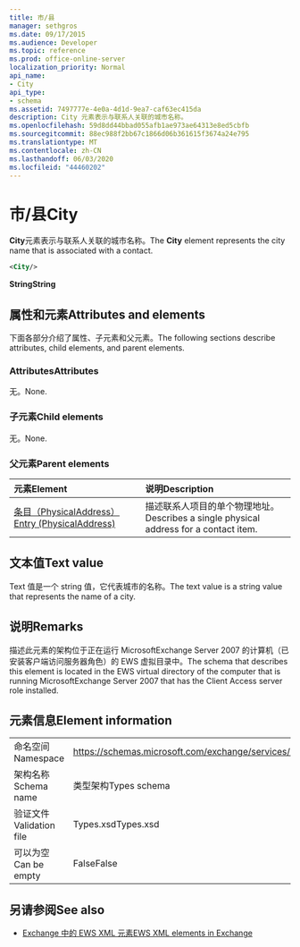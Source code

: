 ```yaml
---
title: 市/县
manager: sethgros
ms.date: 09/17/2015
ms.audience: Developer
ms.topic: reference
ms.prod: office-online-server
localization_priority: Normal
api_name:
- City
api_type:
- schema
ms.assetid: 7497777e-4e0a-4d1d-9ea7-caf63ec415da
description: City 元素表示与联系人关联的城市名称。
ms.openlocfilehash: 59d8dd44bbad055afb1ae973ae64313e8ed5cbfb
ms.sourcegitcommit: 88ec988f2bb67c1866d06b361615f3674a24e795
ms.translationtype: MT
ms.contentlocale: zh-CN
ms.lasthandoff: 06/03/2020
ms.locfileid: "44460202"
---
```

# <a name="city"></a><span data-ttu-id="9ac0c-103">市/县</span><span class="sxs-lookup"><span data-stu-id="9ac0c-103">City</span></span>

<span data-ttu-id="9ac0c-104">**City**元素表示与联系人关联的城市名称。</span><span class="sxs-lookup"><span data-stu-id="9ac0c-104">The **City** element represents the city name that is associated with a contact.</span></span> 
  
```xml
<City/>
```

 <span data-ttu-id="9ac0c-105">**String**</span><span class="sxs-lookup"><span data-stu-id="9ac0c-105">**String**</span></span>
## <a name="attributes-and-elements"></a><span data-ttu-id="9ac0c-106">属性和元素</span><span class="sxs-lookup"><span data-stu-id="9ac0c-106">Attributes and elements</span></span>

<span data-ttu-id="9ac0c-107">下面各部分介绍了属性、子元素和父元素。</span><span class="sxs-lookup"><span data-stu-id="9ac0c-107">The following sections describe attributes, child elements, and parent elements.</span></span>
  
### <a name="attributes"></a><span data-ttu-id="9ac0c-108">Attributes</span><span class="sxs-lookup"><span data-stu-id="9ac0c-108">Attributes</span></span>

<span data-ttu-id="9ac0c-109">无。</span><span class="sxs-lookup"><span data-stu-id="9ac0c-109">None.</span></span>
  
### <a name="child-elements"></a><span data-ttu-id="9ac0c-110">子元素</span><span class="sxs-lookup"><span data-stu-id="9ac0c-110">Child elements</span></span>

<span data-ttu-id="9ac0c-111">无。</span><span class="sxs-lookup"><span data-stu-id="9ac0c-111">None.</span></span>
  
### <a name="parent-elements"></a><span data-ttu-id="9ac0c-112">父元素</span><span class="sxs-lookup"><span data-stu-id="9ac0c-112">Parent elements</span></span>

|<span data-ttu-id="9ac0c-113">**元素**</span><span class="sxs-lookup"><span data-stu-id="9ac0c-113">**Element**</span></span>|<span data-ttu-id="9ac0c-114">**说明**</span><span class="sxs-lookup"><span data-stu-id="9ac0c-114">**Description**</span></span>|
|:-----|:-----|
|[<span data-ttu-id="9ac0c-115">条目（PhysicalAddress）</span><span class="sxs-lookup"><span data-stu-id="9ac0c-115">Entry (PhysicalAddress)</span></span>](entry-physicaladdress.md) <br/> |<span data-ttu-id="9ac0c-116">描述联系人项目的单个物理地址。</span><span class="sxs-lookup"><span data-stu-id="9ac0c-116">Describes a single physical address for a contact item.</span></span>  <br/> |
   
## <a name="text-value"></a><span data-ttu-id="9ac0c-117">文本值</span><span class="sxs-lookup"><span data-stu-id="9ac0c-117">Text value</span></span>

<span data-ttu-id="9ac0c-118">Text 值是一个 string 值，它代表城市的名称。</span><span class="sxs-lookup"><span data-stu-id="9ac0c-118">The text value is a string value that represents the name of a city.</span></span>
  
## <a name="remarks"></a><span data-ttu-id="9ac0c-119">说明</span><span class="sxs-lookup"><span data-stu-id="9ac0c-119">Remarks</span></span>

<span data-ttu-id="9ac0c-120">描述此元素的架构位于正在运行 MicrosoftExchange Server 2007 的计算机（已安装客户端访问服务器角色）的 EWS 虚拟目录中。</span><span class="sxs-lookup"><span data-stu-id="9ac0c-120">The schema that describes this element is located in the EWS virtual directory of the computer that is running MicrosoftExchange Server 2007 that has the Client Access server role installed.</span></span>
  
## <a name="element-information"></a><span data-ttu-id="9ac0c-121">元素信息</span><span class="sxs-lookup"><span data-stu-id="9ac0c-121">Element information</span></span>

|||
|:-----|:-----|
|<span data-ttu-id="9ac0c-122">命名空间</span><span class="sxs-lookup"><span data-stu-id="9ac0c-122">Namespace</span></span>  <br/> |https://schemas.microsoft.com/exchange/services/2006/types  <br/> |
|<span data-ttu-id="9ac0c-123">架构名称</span><span class="sxs-lookup"><span data-stu-id="9ac0c-123">Schema name</span></span>  <br/> |<span data-ttu-id="9ac0c-124">类型架构</span><span class="sxs-lookup"><span data-stu-id="9ac0c-124">Types schema</span></span>  <br/> |
|<span data-ttu-id="9ac0c-125">验证文件</span><span class="sxs-lookup"><span data-stu-id="9ac0c-125">Validation file</span></span>  <br/> |<span data-ttu-id="9ac0c-126">Types.xsd</span><span class="sxs-lookup"><span data-stu-id="9ac0c-126">Types.xsd</span></span>  <br/> |
|<span data-ttu-id="9ac0c-127">可以为空</span><span class="sxs-lookup"><span data-stu-id="9ac0c-127">Can be empty</span></span>  <br/> |<span data-ttu-id="9ac0c-128">False</span><span class="sxs-lookup"><span data-stu-id="9ac0c-128">False</span></span>  <br/> |
   
## <a name="see-also"></a><span data-ttu-id="9ac0c-129">另请参阅</span><span class="sxs-lookup"><span data-stu-id="9ac0c-129">See also</span></span>



- [<span data-ttu-id="9ac0c-130">Exchange 中的 EWS XML 元素</span><span class="sxs-lookup"><span data-stu-id="9ac0c-130">EWS XML elements in Exchange</span></span>](ews-xml-elements-in-exchange.md)

